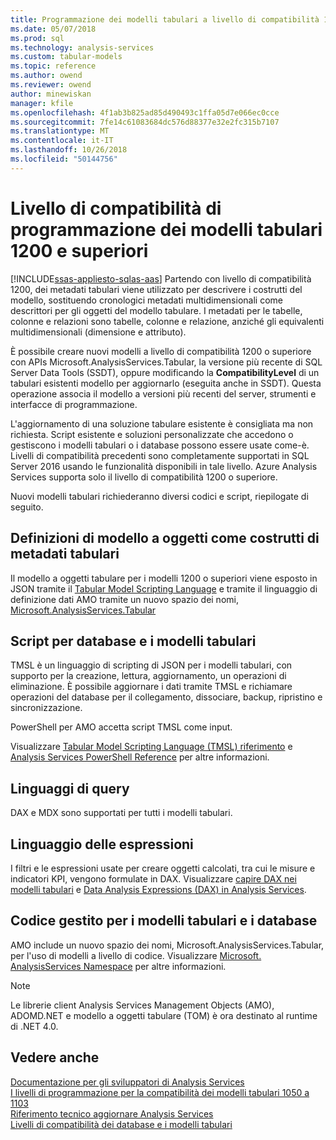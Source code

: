 ```yaml
---
title: Programmazione dei modelli tabulari a livello di compatibilità 1200 | Microsoft Docs
ms.date: 05/07/2018
ms.prod: sql
ms.technology: analysis-services
ms.custom: tabular-models
ms.topic: reference
ms.author: owend
ms.reviewer: owend
author: minewiskan
manager: kfile
ms.openlocfilehash: 4f1ab3b825ad85d490493c1ffa05d7e066ec0cce
ms.sourcegitcommit: 7fe14c61083684dc576d88377e32e2fc315b7107
ms.translationtype: MT
ms.contentlocale: it-IT
ms.lasthandoff: 10/26/2018
ms.locfileid: "50144756"
---
```

# <a name="tabular-model-programming-for-compatibility-level-1200-and-higher"></a>Livello di compatibilità di programmazione dei modelli tabulari 1200 e superiori
[!INCLUDE[ssas-appliesto-sqlas-aas](../../includes/ssas-appliesto-sqlas-aas.md)]
Partendo con livello di compatibilità 1200, dei metadati tabulari viene utilizzato per descrivere i costrutti del modello, sostituendo cronologici metadati multidimensionali come descrittori per gli oggetti del modello tabulare. I metadati per le tabelle, colonne e relazioni sono tabelle, colonne e relazione, anziché gli equivalenti multidimensionali (dimensione e attributo).  
  
È possibile creare nuovi modelli a livello di compatibilità 1200 o superiore con APIs Microsoft.AnalysisServices.Tabular, la versione più recente di SQL Server Data Tools (SSDT), oppure modificando la **CompatibilityLevel** di un tabulari esistenti modello per aggiornarlo (eseguita anche in SSDT). Questa operazione associa il modello a versioni più recenti del server, strumenti e interfacce di programmazione.   
  
L'aggiornamento di una soluzione tabulare esistente è consigliata ma non richiesta. Script esistente e soluzioni personalizzate che accedono o gestiscono i modelli tabulari o i database possono essere usate come-è. Livelli di compatibilità precedenti sono completamente supportati in SQL Server 2016 usando le funzionalità disponibili in tale livello. Azure Analysis Services supporta solo il livello di compatibilità 1200 o superiore.
  
 Nuovi modelli tabulari richiederanno diversi codici e script, riepilogate di seguito.  
  
## <a name="object-model-definitions-as-tabular-metadata-constructs"></a>Definizioni di modello a oggetti come costrutti di metadati tabulari  
 Il modello a oggetti tabulare per i modelli 1200 o superiori viene esposto in JSON tramite il [Tabular Model Scripting Language](https://docs.microsoft.com/bi-reference/tmsl/tabular-model-scripting-language-tmsl-reference) e tramite il linguaggio di definizione dati AMO tramite un nuovo spazio dei nomi, [ Microsoft.AnalysisServices.Tabular](http://msdn.microsoft.com/library/microsoft.analysisservices.tabular.aspx)

## <a name="script-for-tabular-models-and-databases"></a>Script per database e i modelli tabulari  
 TMSL è un linguaggio di scripting di JSON per i modelli tabulari, con supporto per la creazione, lettura, aggiornamento, un operazioni di eliminazione. È possibile aggiornare i dati tramite TMSL e richiamare operazioni del database per il collegamento, dissociare, backup, ripristino e sincronizzazione.  
  
 PowerShell per AMO accetta script TMSL come input.  
  
 Visualizzare [Tabular Model Scripting Language &#40;TMSL&#41; riferimento](https://docs.microsoft.com/bi-reference/tmsl/tabular-model-scripting-language-tmsl-reference) e [Analysis Services PowerShell Reference](../../analysis-services/powershell/analysis-services-powershell-reference.md) per altre informazioni.  
  
## <a name="query-languages"></a>Linguaggi di query  
 DAX e MDX sono supportati per tutti i modelli tabulari.  
  
## <a name="expression-language"></a>Linguaggio delle espressioni  
 I filtri e le espressioni usate per creare oggetti calcolati, tra cui le misure e indicatori KPI, vengono formulate in DAX. Visualizzare [capire DAX nei modelli tabulari](../../analysis-services/tabular-models/understanding-dax-in-tabular-models-ssas-tabular.md) e [Data Analysis Expressions &#40;DAX&#41; in Analysis Services](http://msdn.microsoft.com/library/abb336c9-3346-4cab-b91b-90f93f4575e5).  
  
## <a name="managed-code-for-tabular-models-and-databases"></a>Codice gestito per i modelli tabulari e i database  
 AMO include un nuovo spazio dei nomi, Microsoft.AnalysisServices.Tabular, per l'uso di modelli a livello di codice. Visualizzare [Microsoft. AnalysisServices Namespace](https://msdn.microsoft.com/library/ms146720\(SQL.130\).aspx) per altre informazioni.  
  
> [!NOTE]  
>  Le librerie client Analysis Services Management Objects (AMO), ADOMD.NET e modello a oggetti tabulare (TOM) è ora destinato al runtime di .NET 4.0.   
  
## <a name="see-also"></a>Vedere anche  
 [Documentazione per gli sviluppatori di Analysis Services](../../analysis-services/analysis-services-developer-documentation.md)   
 [I livelli di programmazione per la compatibilità dei modelli tabulari 1050 a 1103](../../analysis-services/tabular-model-programming-compatibility-levels-1050-1103/tabular-model-programming-for-compatibility-levels-1050-through-1103.md)   
 [Riferimento tecnico ](../../analysis-services/powershell/technical-reference-ssas.md) [aggiornare Analysis Services](../../database-engine/install-windows/upgrade-analysis-services.md)  
 [Livelli di compatibilità dei database e i modelli tabulari](../../analysis-services/tabular-model-programming-compatibility-levels-1050-1103/tabular-model-programming-for-compatibility-levels-1050-through-1103.md)  
  
  
